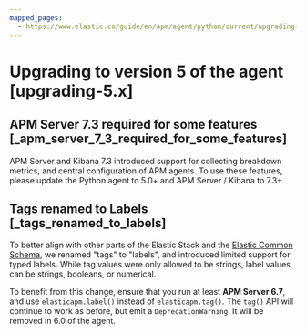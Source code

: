 ```yaml
---
mapped_pages:
  - https://www.elastic.co/guide/en/apm/agent/python/current/upgrading-5.x.html
---
```


# Upgrading to version 5 of the agent [upgrading-5.x]

## APM Server 7.3 required for some features [_apm_server_7_3_required_for_some_features]

APM Server and Kibana 7.3 introduced support for collecting breakdown metrics, and central configuration of APM agents. To use these features, please update the Python agent to 5.0+ and APM Server / Kibana to 7.3+


## Tags renamed to Labels [_tags_renamed_to_labels]

To better align with other parts of the Elastic Stack and the [Elastic Common Schema](ecs://docs/reference/index.md), we renamed "tags" to "labels", and introduced limited support for typed labels. While tag values were only allowed to be strings, label values can be strings, booleans, or numerical.

To benefit from this change, ensure that you run at least **APM Server 6.7**, and use `elasticapm.label()` instead of `elasticapm.tag()`. The `tag()` API will continue to work as before, but emit a `DeprecationWarning`. It will be removed in 6.0 of the agent.


